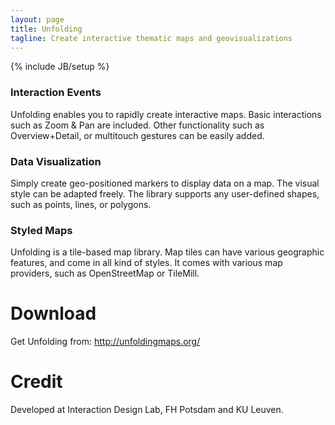 ```yaml
---
layout: page
title: Unfolding
tagline: Create interactive thematic maps and geovisualizations
---
```

{% include JB/setup %}

### Interaction Events
Unfolding enables you to rapidly create interactive maps. Basic interactions
such as Zoom & Pan are included. Other functionality such as Overview+Detail,
or multitouch gestures can be easily added.

### Data Visualization
Simply create geo-positioned markers to display data on a map. The visual style
can be adapted freely. The library supports any user-defined shapes, such as
points, lines, or polygons.

### Styled Maps
Unfolding is a tile-based map library. Map tiles can have various geographic
features, and come in all kind of styles. It comes with various map providers,
such as OpenStreetMap or TileMill.


# Download
Get Unfolding from: <http://unfoldingmaps.org/>


# Credit
Developed at Interaction Design Lab, FH Potsdam and KU Leuven.
